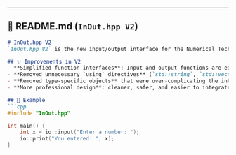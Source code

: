 
---

## 📄 README.md (`InOut.hpp V2`)

```markdown
# InOut.hpp V2
`InOut.hpp V2` is the new input/output interface for the Numerical Techniques for Engineers (NTE) library.

## ✨ Improvements in V2
- **Simplified function interfaces**: Input and output functions are easier to use.
- **Removed unnecessary `using` directives** (`std::string`, `std::vector`, etc.) to avoid namespace pollution and conflicts.
- **Removed type-specific objects** that were over-complicating the interface.
- **More professional design**: cleaner, safer, and easier to integrate into projects.

## 🚀 Example
```cpp
#include "InOut.hpp"

int main() {
    int x = io::input("Enter a number: ");
    io::print("You entered: ", x);
}
